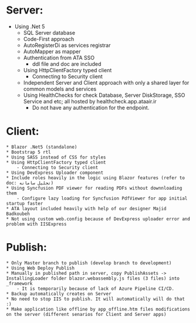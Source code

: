 ﻿# Server:
* Using .Net 5
	* SQL Server database
	* Code-First approach
	* AutoRegisterDi as services registrar
	* AutoMapper as mapper
	* Authentication from ATA SSO 
		- ddl file and doc are included 
	* Using HttpClientFactory typed client
		- Connecting to Security client
	* Independent Server and Client approach with only a shared layer for common models and services 
	* Using HealthChecks for check Database, Server DiskStorage, SSO Service and etc; all hosted by healthcheck.app.ataair.ir
		- Do not have any authentication for the endpoint.

# Client:
	* Blazor .Net5 (standalone)
	* Bootstrap 5 rtl
	* Using SASS instead of CSS for styles
	* Using HttpClientFactory typed client
		- Connecting to Security client
	* Using DevExpress Uploader component 
	* Include roles heavily in the logic using Blazor features (refer to doc: تحلیل سامانه)
	* Using Syncfusion PDF viewer for reading PDFs without downnloading them
		- Configure lazy loading for Syncfusion PdfViewer for app initial startup faster
	* ATA layout included heavily with help of our designer Majid Badkoubeh
	* Not using custom web.config because of DevExpress uploader error and problem with IISExpress

# Publish:
	* Only Master branch to publish (develop branch to development)
	* Using Web Deploy Publish 
	* Manually in published path in server, copy PublishAssets -> InstallingLoader folder blazor.webassembly.js files (3 files) into _framework 
		- It is temporarily because of lack of Azure Pipeline CI/CD. 
	* Backup automatically creates on Server
	* No need to stop IIS to publish. It will automatically will do that :)
	* Make application like offline by app_offline.htm files modifications on the server (different senarios for Client and Server apps)
